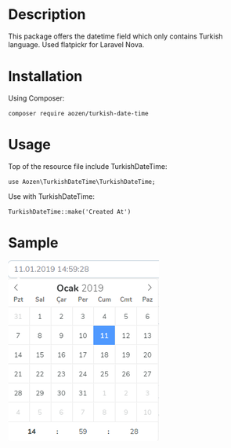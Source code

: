 # Description
This package offers the datetime field which only contains Turkish language. Used flatpickr for Laravel Nova.

# Installation
Using Composer:

```
composer require aozen/turkish-date-time
```

# Usage
Top of the resource file include TurkishDateTime:

```
use Aozen\TurkishDateTime\TurkishDateTime;
```


Use with TurkishDateTime:

```
TurkishDateTime::make('Created At')
```

# Sample

![alt text](https://raw.githubusercontent.com/aozen/turkish-date-time/master/img/DateTime.png)
